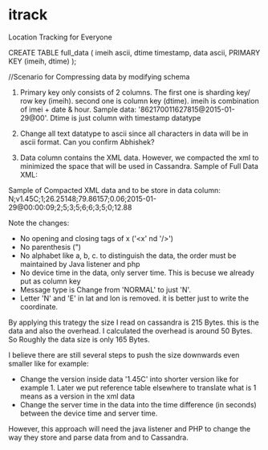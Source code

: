 # itrack
Location Tracking for Everyone

CREATE TABLE full_data (
  imeih ascii,
  dtime timestamp,
  data ascii,
  PRIMARY KEY (imeih, dtime)
); 

//Scenario for Compressing data by modifying schema

1. Primary key only consists of 2 columns. The first one is sharding key/ row key (imeih). second one is column key (dtime).
imeih is combination of imei + date & hour. Sample data: '862170011627815@2015-01-29@00'. 
Dtime is just column with timestamp datatype

2. Change all text datatype to ascii since all characters in data will be in ascii format. Can you confirm Abhishek?

3. Data column contains the XML data. However, we compacted the xml to minimized the space that will be used in Cassandra.
Sample of Full Data XML:
<x a="NORMAL" b="v1.45C" c="1" d="26.25148N" e="79.86157E" f="0.06" g="2015-01-29 00:00:09" h="2015-01-29 00:00:08" i="2" j="5" k="3" l="5" m="6" n="6" o="3" p="5" q="0" r="12.88"/>

Sample of Compacted XML data and to be store in data column:
N;v1.45C;1;26.25148;79.86157;0.06;2015-01-29@00:00:09;2;5;3;5;6;6;3;5;0;12.88

Note the changes:
 - No opening and closing tags of x ('<x' nd '/>')
 - No parenthesis (")
 - No alphabet like a, b, c. to distinguish the data, the order must be maintained by Java listener and php
 - No device time in the data, only server time. This is becuse we already put as column key
 - Message type is Change from 'NORMAL' to just 'N'.
 - Letter 'N' and 'E' in lat and lon is removed. it is better just to write the coordinate.
 
By applying this trategy the size I read on cassandra is 215 Bytes. this is the data and also the overhead. 
I calculated the overhead is around 50 Bytes. So Roughly the data size is only 165 Bytes.

I believe there are still several steps to push the size downwards even smaller like for example:
- Change the version inside data '1.45C' into shorter version like for example 1. 
  Later we put reference table elsewhere to translate what is 1 means as a version in the xml data
- Change the server time in the data into the time difference (in seconds) between the device time and server time.

However, this approach will need the java listener and PHP to change the way they store and parse data from and 
to Cassandra.
